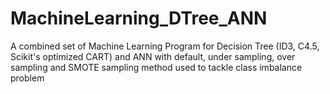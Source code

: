 # MachineLearning_DTree_ANN
A combined set of Machine Learning Program for Decision Tree (ID3, C4.5, Scikit's optimized CART) and ANN with default, under sampling, over sampling and SMOTE sampling method used to tackle class imbalance problem   
